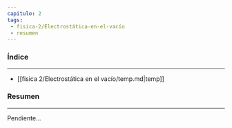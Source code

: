 ```yaml
---
capitulo: 2
tags: 
 - fisica-2/Electrostática-en-el-vacío
 - resumen
---
```

### Índice
---
 * [[fisica 2/Electrostática en el vacío/temp.md|temp]]

### Resumen
---
Pendiente...